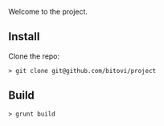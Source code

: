 <!--
@page myproject
-->

Welcome to the project.

## Install

Clone the repo:

    > git clone git@github.com/bitovi/project
    
## Build

    > grunt build
    
